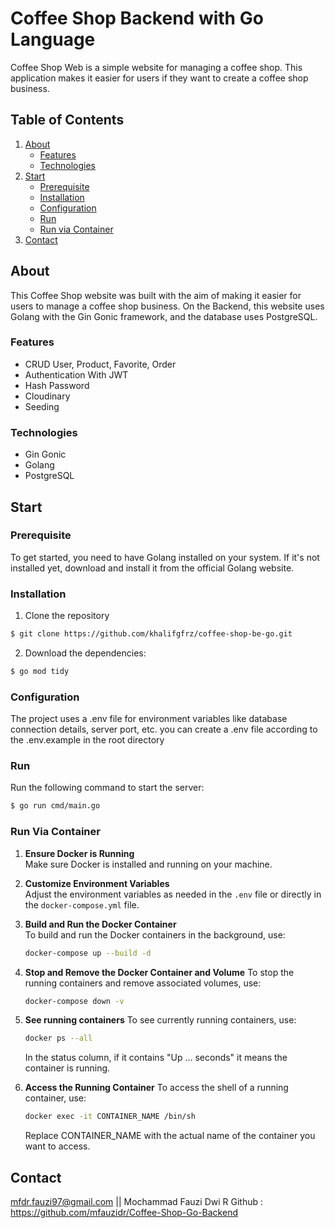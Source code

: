 # Coffee Shop Backend with Go Language

Coffee Shop Web is a simple website for managing a coffee shop. This application makes it easier for users if they want to create a coffee shop business.

## Table of Contents

1. [About](#about)
   - [Features](#features)
   - [Technologies](#Technologies)
2. [Start](#start)
   - [Prerequisite](#Prerequisite)
   - [Installation](#Installation)
   - [Configuration](#Configuration)
   - [Run](#Run)
   - [Run via Container](#RunViaContainer)
3. [Contact](#Contact)

## About

This Coffee Shop website was built with the aim of making it easier for users to manage a coffee shop business. On the Backend, this website uses Golang with the Gin Gonic framework, and the database uses PostgreSQL.

### Features

- CRUD User, Product, Favorite, Order
- Authentication With JWT
- Hash Password
- Cloudinary
- Seeding

### Technologies

- Gin Gonic
- Golang
- PostgreSQL

## Start

### Prerequisite

To get started, you need to have Golang installed on your system. If it's not installed yet, download and install it from the official Golang website.

### Installation

1. Clone the repository

```sh
$ git clone https://github.com/khalifgfrz/coffee-shop-be-go.git
```

2. Download the dependencies:

```sh
$ go mod tidy
```

### Configuration

The project uses a .env file for environment variables like database connection details, server port, etc.
you can create a .env file according to the .env.example in the root directory

### Run

Run the following command to start the server:

```sh
$ go run cmd/main.go
```

### Run Via Container

1. **Ensure Docker is Running**  
   Make sure Docker is installed and running on your machine.

2. **Customize Environment Variables**  
   Adjust the environment variables as needed in the `.env` file or directly in the `docker-compose.yml` file.

3. **Build and Run the Docker Container**  
   To build and run the Docker containers in the background, use:
   ```sh
   docker-compose up --build -d
   ```
4. **Stop and Remove the Docker Container and Volume**
   To stop the running containers and remove associated volumes, use:
   ```sh
   docker-compose down -v
   ```
5. **See running containers**
   To see currently running containers, use:
   ```sh
   docker ps --all
   ```
   In the status column, if it contains "Up ... seconds" it means the container is running.
6. **Access the Running Container**
   To access the shell of a running container, use:
   ```sh
   docker exec -it CONTAINER_NAME /bin/sh
   ```
   Replace CONTAINER_NAME with the actual name of the container you want to access.

## Contact

mfdr.fauzi97@gmail.com || Mochammad Fauzi Dwi R
Github : https://github.com/mfauzidr/Coffee-Shop-Go-Backend

